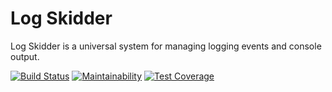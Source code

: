 # Log Skidder

Log Skidder is a universal system for managing logging events and console output.

[![Build Status](https://travis-ci.com/BadOPCode/log-skidder.svg?branch=master)](https://travis-ci.com/BadOPCode/log-skidder)
[![Maintainability](https://api.codeclimate.com/v1/badges/c350ca6004d344744fa3/maintainability)](https://codeclimate.com/github/BadOPCode/log-skidder/maintainability)
[![Test Coverage](https://api.codeclimate.com/v1/badges/c350ca6004d344744fa3/test_coverage)](https://codeclimate.com/github/BadOPCode/log-skidder/test_coverage)